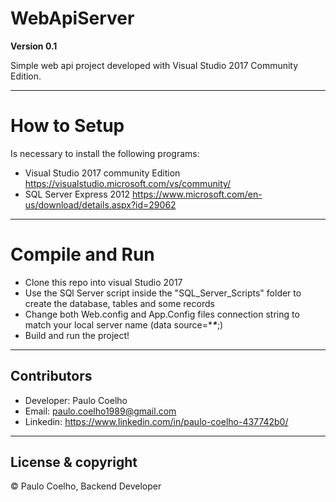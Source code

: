 # WebApiServer

**Version 0.1**

Simple web api project developed with Visual Studio 2017 Community Edition.

---

# How to Setup

Is necessary to install the following programs:

- Visual Studio 2017 community Edition <https://visualstudio.microsoft.com/vs/community/>
- SQL Server Express 2012 <https://www.microsoft.com/en-us/download/details.aspx?id=29062>

---

# Compile and Run

- Clone this repo into visual Studio 2017
- Use the SQl Server script inside the "SQL_Server_Scripts" folder to create the database, tables and some records
- Change both Web.config and App.Config files connection string to match your local server name (data source=****\****;)
- Build and run the project!

---

## Contributors

- Developer: Paulo Coelho 
- Email: <paulo.coelho1989@gmail.com> 
- Linkedin: <https://www.linkedin.com/in/paulo-coelho-437742b0/>

---

## License & copyright

© Paulo Coelho, Backend Developer
